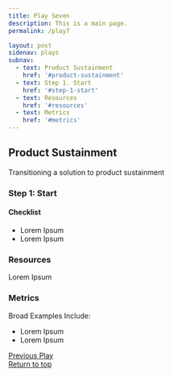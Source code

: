 ```yaml
---
title: Play Seven
description: This is a main page.
permalink: /play7

layout: post
sidenav: plays
subnav: 
  - text: Product Sustainment
    href: '#product-sustainment'
  - text: Step 1. Start
    href: '#step-1-start'
  - text: Resources
    href: '#resources'
  - text: Metrics
    href: '#metrics'
---
```


## Product Sustainment
Transitioning a solution to product sustainment

### Step 1: Start
#### Checklist
- Lorem Ipsum
- Lorem Ipsum

### Resources
Lorem Ipsum

### Metrics
Broad Examples Include:
- Lorem Ipsum
- Lorem Ipsum

[Previous Play](/play6)
<br/>
[Return to top](#)